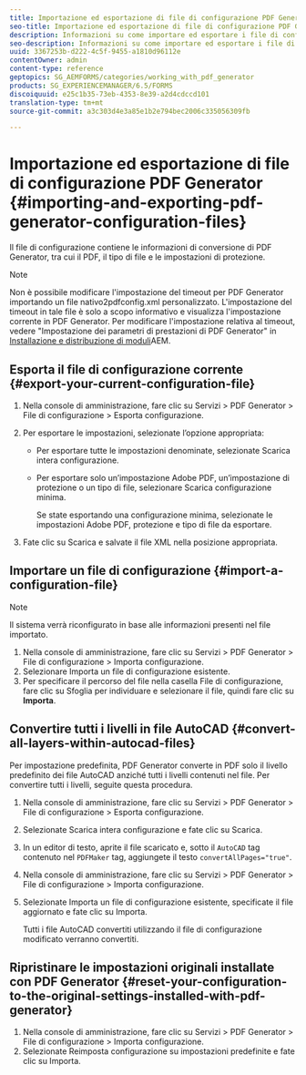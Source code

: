 ```yaml
---
title: Importazione ed esportazione di file di configurazione PDF Generator
seo-title: Importazione ed esportazione di file di configurazione PDF Generator
description: Informazioni su come importare ed esportare i file di configurazione PDF Generator.
seo-description: Informazioni su come importare ed esportare i file di configurazione PDF Generator.
uuid: 3367253b-d222-4c5f-9455-a1810d96112e
contentOwner: admin
content-type: reference
geptopics: SG_AEMFORMS/categories/working_with_pdf_generator
products: SG_EXPERIENCEMANAGER/6.5/FORMS
discoiquuid: e25c1b35-73eb-4353-8e39-a2d4cdccd101
translation-type: tm+mt
source-git-commit: a3c303d4e3a85e1b2e794bec2006c335056309fb

---
```



# Importazione ed esportazione di file di configurazione PDF Generator {#importing-and-exporting-pdf-generator-configuration-files}

Il file di configurazione contiene le informazioni di conversione di PDF Generator, tra cui il PDF, il tipo di file e le impostazioni di protezione.

>[!NOTE]
>
>Non è possibile modificare l&#39;impostazione del timeout per PDF Generator importando un file nativo2pdfconfig.xml personalizzato. L&#39;impostazione del timeout in tale file è solo a scopo informativo e visualizza l&#39;impostazione corrente in PDF Generator. Per modificare l&#39;impostazione relativa al timeout, vedere &quot;Impostazione dei parametri di prestazioni di PDF Generator&quot; in [Installazione e distribuzione di moduli](https://www.adobe.com/go/learn_aemforms_installJBoss_63)AEM.

## Esporta il file di configurazione corrente {#export-your-current-configuration-file}

1. Nella console di amministrazione, fare clic su Servizi > PDF Generator > File di configurazione > Esporta configurazione.
1. Per esportare le impostazioni, selezionate l’opzione appropriata:

   * Per esportare tutte le impostazioni denominate, selezionate Scarica intera configurazione.
   * Per esportare solo un’impostazione Adobe PDF, un’impostazione di protezione o un tipo di file, selezionare Scarica configurazione minima.

      Se state esportando una configurazione minima, selezionate le impostazioni Adobe PDF, protezione e tipo di file da esportare.

1. Fate clic su Scarica e salvate il file XML nella posizione appropriata.

## Importare un file di configurazione {#import-a-configuration-file}

>[!NOTE]
>
>Il sistema verrà riconfigurato in base alle informazioni presenti nel file importato.

1. Nella console di amministrazione, fare clic su Servizi > PDF Generator > File di configurazione > Importa configurazione.
1. Selezionare Importa un file di configurazione esistente.
1. Per specificare il percorso del file nella casella File di configurazione, fare clic su Sfoglia per individuare e selezionare il file, quindi fare clic su **Importa**.

## Convertire tutti i livelli in file AutoCAD {#convert-all-layers-within-autocad-files}

Per impostazione predefinita, PDF Generator converte in PDF solo il livello predefinito dei file AutoCAD anziché tutti i livelli contenuti nel file. Per convertire tutti i livelli, seguite questa procedura.

1. Nella console di amministrazione, fare clic su Servizi > PDF Generator > File di configurazione > Esporta configurazione.
1. Selezionate Scarica intera configurazione e fate clic su Scarica.
1. In un editor di testo, aprite il file scaricato e, sotto il `AutoCAD` tag contenuto nel `PDFMaker` tag, aggiungete il testo `convertAllPages="true"`.
1. Nella console di amministrazione, fare clic su Servizi > PDF Generator > File di configurazione > Importa configurazione.
1. Selezionate Importa un file di configurazione esistente, specificate il file aggiornato e fate clic su Importa.

   Tutti i file AutoCAD convertiti utilizzando il file di configurazione modificato verranno convertiti.

## Ripristinare le impostazioni originali installate con PDF Generator {#reset-your-configuration-to-the-original-settings-installed-with-pdf-generator}

1. Nella console di amministrazione, fare clic su Servizi > PDF Generator > File di configurazione > Importa configurazione.
1. Selezionate Reimposta configurazione su impostazioni predefinite e fate clic su Importa.

